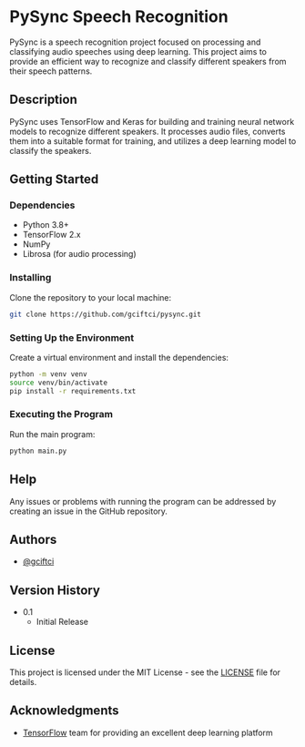 # PySync Speech Recognition

PySync is a speech recognition project focused on processing and classifying audio speeches using deep learning. This project aims to provide an efficient way to recognize and classify different speakers from their speech patterns.

## Description

PySync uses TensorFlow and Keras for building and training neural network models to recognize different speakers. It processes audio files, converts them into a suitable format for training, and utilizes a deep learning model to classify the speakers.

## Getting Started

### Dependencies

- Python 3.8+
- TensorFlow 2.x
- NumPy
- Librosa (for audio processing)

### Installing

Clone the repository to your local machine:

```bash
git clone https://github.com/gciftci/pysync.git
```

### Setting Up the Environment

Create a virtual environment and install the dependencies:

```bash
python -m venv venv
source venv/bin/activate
pip install -r requirements.txt
```

### Executing the Program

Run the main program:

```bash
python main.py
```

## Help

Any issues or problems with running the program can be addressed by creating an issue in the GitHub repository.

## Authors


- [@gciftci](https://github.com/gciftci)

## Version History

- 0.1
  - Initial Release

## License

This project is licensed under the MIT License - see the [LICENSE](LICENSE) file for details.

## Acknowledgments

- [TensorFlow](https://www.tensorflow.org/overview/) team for providing an excellent deep learning platform
